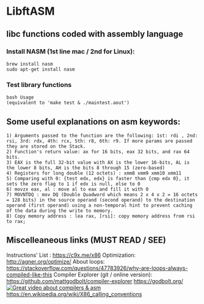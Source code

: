 # LibftASM
## libc functions coded with assembly language
### Install NASM (1st line mac / 2nd for Linux):
```
brew install nasm
sudo apt-get install nasm
```
### Test library functions
```
bash Usage
(equivalent to 'make test & ./maintest.aout')
```

## Some useful explanations on asm keywords:
```
1) Arguments passed to the function are the following: 1st: rdi , 2nd: rsi, 3rd: rdx, 4th: rcx, 5th: r8, 6th: r9. If more params are passed they are stored on the Stack.
2) Function's return value: ax for 16 bits, eax 32 bits, and rax 64 bits.
3) EAX is the full 32-bit value with AX is the lower 16-bits, AL is the lower 8 bits, AH is the bits 8 through 15 (zero-based)
4) Registers for long double (12 octets) : xmm8 xmm9 xmm10 xmm11
5) Comparing with 0: {test edx, edx} is faster than {cmp edx 0}, it sets the zero flag to 1 if edx is null, else to 0
6) movzx eax, al : move al to eax and fill it with 0
7) MOVNTDQ : mov DQ (Double Quadword which means 2 x 4 x 2 = 16 octets = 128 bits) in the source operand (second operand) to the destination operand (first operand) using a non-temporal hint to prevent caching of the data during the write to memory.
8) Copy memory address : lea rax, [rsi]: copy memory address from rsi to rax;
```

## Miscelleaneous links (MUST READ / SEE)
Instructions' List : https://c9x.me/x86
Optimization: http://agner.org/optimize/
About loops: https://stackoverflow.com/questions/47783926/why-are-loops-always-compiled-like-this
Compiler Explorer (git / online version):
https://github.com/mattgodbolt/compiler-explorer
https://godbolt.org/
[![Great video about compilers & asm](https://img.youtube.com/vi/bSkpMdDe4g4/0.jpg)](https://www.youtube.com/watch?v=bSkpMdDe4g4)
https://en.wikipedia.org/wiki/X86_calling_conventions
